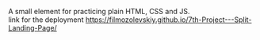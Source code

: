 A small element for practicing plain HTML, CSS and JS.
<br>
link for the deployment https://filmozolevskiy.github.io/7th-Project---Split-Landing-Page/
